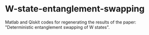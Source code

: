 # W-state-entanglement-swapping
Matlab and Qiskit codes for regenerating the results of the paper: "Deterministic entanglement swapping of W states".
